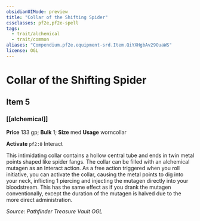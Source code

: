 ```yaml
---
obsidianUIMode: preview
title: "Collar of the Shifting Spider"
cssclasses: pf2e,pf2e-spell
tags:
  - trait/alchemical
  - trait/common
aliases: "Compendium.pf2e.equipment-srd.Item.QiYXHgbAv29OuaWS"
license: OGL
---
```

# Collar of the Shifting Spider
## Item 5
### [[alchemical]]


**Price** 133 gp; 
**Bulk** 1; **Size** med
**Usage** worncollar

**Activate** `pf2:0` Interact

This intimidating collar contains a hollow central tube and ends in twin metal points shaped like spider fangs. The collar can be filled with an alchemical mutagen as an Interact action. As a free action triggered when you roll initiative, you can activate the collar, causing the metal points to dig into your neck, inflicting 1 piercing and injecting the mutagen directly into your bloodstream. This has the same effect as if you drank the mutagen conventionally, except the duration of the mutagen is halved due to the more direct administration.

*Source: Pathfinder Treasure Vault*
*OGL*